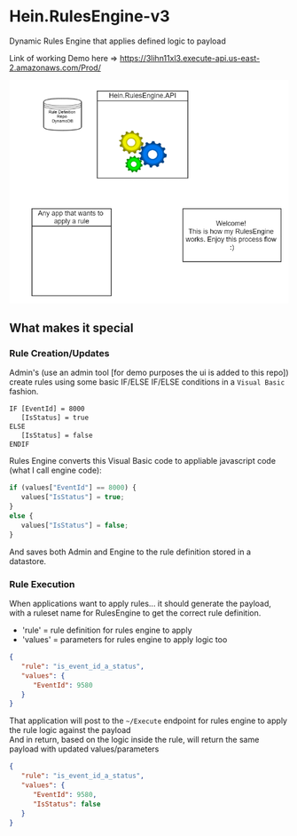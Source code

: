 # Hein.RulesEngine-v3
Dynamic Rules Engine that applies defined logic to payload

Link of working Demo here => https://3lihn11xl3.execute-api.us-east-2.amazonaws.com/Prod/

<p align="center">
<img src=".gifs/rules-engine-process.gif" />
</p>

## What makes it special
### Rule Creation/Updates
Admin's (use an admin tool [for demo purposes the ui is added to this repo]) create rules using some basic IF/ELSE IF/ELSE conditions in a `Visual Basic` fashion.
```visualbasic
IF [EventId] = 8000
   [IsStatus] = true
ELSE
   [IsStatus] = false
ENDIF
```
Rules Engine converts this Visual Basic code to appliable javascript code (what I call engine code):
```javascript
if (values["EventId"] == 8000) {
   values["IsStatus"] = true;
}
else {
   values["IsStatus"] = false;
}
```
And saves both Admin and Engine to the rule definition stored in a datastore.  

### Rule Execution
When applications want to apply rules... it should generate the payload, with a ruleset name for RulesEngine to get the correct rule definition.  
* 'rule' = rule definition for rules engine to apply  
* 'values' = parameters for rules engine to apply logic too  
```json
{
   "rule": "is_event_id_a_status",
   "values": {
      "EventId": 9580
   }
}
```
That application will post to the `~/Execute` endpoint for rules engine to apply the rule logic against the payload  
And in return, based on the logic inside the rule, will return the same payload with updated values/parameters
```json
{
   "rule": "is_event_id_a_status",
   "values": {
      "EventId": 9580,
      "IsStatus": false
   }
}
```

